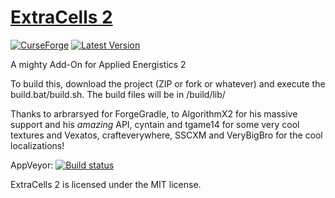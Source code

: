 [ExtraCells 2](https://minecraft.curseforge.com/projects/extracells2)
==========
[![CurseForge](http://cf.way2muchnoise.eu/full_229218_downloads.svg)](https://minecraft.curseforge.com/projects/extracells2)
[![Latest Version](http://cf.way2muchnoise.eu/versions/For%20MC_229218_all.svg)](https://minecraft.curseforge.com/projects/extracells2/files/latest)


A mighty Add-On for Applied Energistics 2

To build this, download the project (ZIP or fork or whatever) and execute the build.bat/build.sh. The build files will be in /build/lib/

Thanks to arbrarsyed for ForgeGradle, to AlgorithmX2 for his massive support and his *amazing* API, cyntain and tgame14 for some very cool textures and Vexatos, crafteverywhere, SSCXM and VeryBigBro for the cool localizations! 

AppVeyor: [![Build status](https://ci.appveyor.com/api/projects/status/o85vnn42ax66fqx1/branch/rv4-1.10?svg=true)](https://ci.appveyor.com/project/DrummerMC/extracells2-8ls2j/branch/rv4-1.10)

ExtraCells 2 is licensed under the MIT license.
